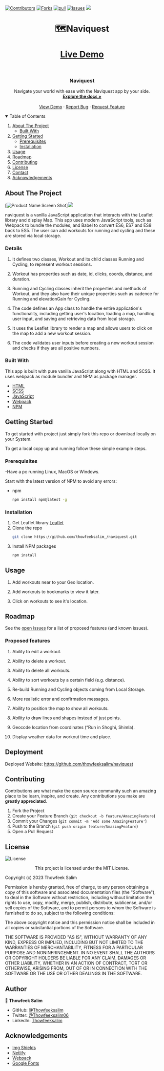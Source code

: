 [![Contributors][contributors-shield]][contributors-url]
[![Forks][forks-shield]][forks-url]
[![pull][pull-requests-shield]][pull-requests-url]
[![Issues][issues-shield]][issues-url]
<a href=#><img src="/16.gif"></a>
<br>
<h1 align="center"> <strong> 🗺️Naviquest </strong> </h1> 
<h1 align="center"><a href="https://github.com/thowfeeksalim/naviquest">Live Demo</a></h1>

<!-- PROJECT LOGO -->
<br />
<p align="center">

  <h3 align="center">Naviquest</h3>

  <p align="center">
    Navigate your world with ease with the Naviquest app by your side.
    <br />
    <a href="#about-the-project"><strong>Explore the docs »</strong></a>
    <br />
    <br />
    <a href="https://github.com/thowfeeksalim/naviquest">View Demo</a>
    ·
    <a href="https://github.com/thowfeeksalim/naviquest/issues">Report Bug</a>
    ·
    <a href="https://github.com/thowfeeksalim/naviquest/issues">Request Feature</a>
  </p>
</p>

<!-- TABLE OF CONTENTS -->
<details open="open">
  <summary>Table of Contents</summary>
  <ol>
    <li>
      <a href="#about-the-project">About The Project</a>
      <ul>
        <li><a href="#built-with">Built With</a></li>
      </ul>
    </li>
    <li>
      <a href="#getting-started">Getting Started</a>
      <ul>
        <li><a href="#prerequisites">Prerequisites</a></li>
        <li><a href="#installation">Installation</a></li>
      </ul>
    </li>
    <li><a href="#usage">Usage</a></li>
    <li><a href="#roadmap">Roadmap</a></li>
    <li><a href="#contributing">Contributing</a></li>
    <li><a href="#license">License</a></li>
    <li><a href="#contact">Contact</a></li>
    <li><a href="#acknowledgements">Acknowledgements</a></li>
  </ol>
</details>

<!-- ABOUT THE PROJECT -->

## About The Project

[![Product Name Screen Shot][product-screenshot]]<img src="/ss.png">

naviquest is a vanilla JavaScript application that interacts with the Leaflet library and display Map. This app uses modern JavaScript tools, such as Webpack to bundle the modules, and Babel to convert ES6, ES7 and ES8 back to ES5. The user can add workouts for running and cycling and these are stored via local storage.

###   Details

1.  It defines two classes, Workout and its child classes Running and Cycling, to represent workout sessions.

2.  Workout has properties such as date, id, clicks, coords, distance, and duration.

3.  Running and Cycling classes inherit the properties and methods of Workout, and they also have their unique properties such as cadence for Running and elevationGain for Cycling.

4.  The code defines an App class to handle the entire application's functionality, including getting user's location, loading a map, handling user input, and saving and retrieving data from local storage.

5.  It uses the Leaflet library to render a map and allows users to click on the map to add a new workout session.

6.  The code validates user inputs before creating a new workout session and checks if they are all positive numbers.

### Built With

This app is built with pure vanilla JavaScript along with HTML and SCSS. It uses webpack as module bundler and NPM as package manager.

- [HTML](https://developer.mozilla.org/en-US/docs/Web/HTML)
- [SCSS](https://sass-lang.com/)
- [JavaScript](https://developer.mozilla.org/en-US/docs/Web/javascript)
- [Webpack](https://webpack.js.org/)
- [NPM](https://www.npmjs.com/)

<!-- GETTING STARTED -->

## Getting Started

To get started with project just simply fork this repo or download locally on your System.

To get a local copy up and running follow these simple example steps.

### Prerequisites

-Have a pc running Linux, MacOS or Windows.

Start with the latest version of NPM to avoid any errors:

- npm
  ```sh
  npm install npm@latest -g
  ```

### Installation

1. Get Leaflet library [Leaflet](https://leafletjs.com/)
2. Clone the repo
   ```sh
   git clone https://github.com/thowfeeksalim_/naviquest.git
   ```
3. Install NPM packages
   ```sh
   npm install
   ```

<!-- USAGE EXAMPLES -->

## Usage

1. Add workouts near to your Geo location.

2. Add workouts to bookmarks to view it later.

3. Click on workouts to see it's location.

<!-- ROADMAP -->

## Roadmap

See the [open issues](https://github.com/thowfeeksalim/naviquest/issues) for a list of proposed features (and known issues).

### Proposed features

1. Ability to edit a workout.

2. Ability to delete a workout.

3. Ability to delete all workouts.

4. Ability to sort workouts by a certain field (e.g. distance).

5. Re-build Running and Cycling objects coming from Local Storage.

6. More realistic error and confirmation messages.

7. Ability to position the map to show all workouts.

8. Ability to draw lines and shapes instead of just points.

9. Geocode location from coordinates (“Run in Shoghi, Shimla).

10. Display weather data for workout time and place.


## Deployment

Deployed Website:  https://github.com/thowfeeksalim/naviquest



<!-- CONTRIBUTING -->

## Contributing

Contributions are what make the open source community such an amazing place to be learn, inspire, and create. Any contributions you make are **greatly appreciated**.

1. Fork the Project
2. Create your Feature Branch (`git checkout -b feature/AmazingFeature`)
3. Commit your Changes (`git commit -m 'Add some AmazingFeature'`)
4. Push to the Branch (`git push origin feature/AmazingFeature`)
5. Open a Pull Request

<!-- LICENSE -->


## License

![License](https://img.shields.io/badge/license-MIT%20License-blue.svg)
<p align="center">
This project is licensed under the MIT License.

Copyright (c) 2023 Thowfeek Salim

Permission is hereby granted, free of charge, to any person obtaining a copy
of this software and associated documentation files (the "Software"), to deal
in the Software without restriction, including without limitation the rights
to use, copy, modify, merge, publish, distribute, sublicense, and/or sell
copies of the Software, and to permit persons to whom the Software is
furnished to do so, subject to the following conditions:

The above copyright notice and this permission notice shall be included in all
copies or substantial portions of the Software.

THE SOFTWARE IS PROVIDED "AS IS", WITHOUT WARRANTY OF ANY KIND, EXPRESS OR
IMPLIED, INCLUDING BUT NOT LIMITED TO THE WARRANTIES OF MERCHANTABILITY,
FITNESS FOR A PARTICULAR PURPOSE AND NONINFRINGEMENT. IN NO EVENT SHALL THE
AUTHORS OR COPYRIGHT HOLDERS BE LIABLE FOR ANY CLAIM, DAMAGES OR OTHER
LIABILITY, WHETHER IN AN ACTION OF CONTRACT, TORT OR OTHERWISE, ARISING FROM,
OUT OF OR IN CONNECTION WITH THE SOFTWARE OR THE USE OR OTHER DEALINGS IN THE
SOFTWARE.


## Author

👤 **Thowfeek Salim**

- GitHub: [@Thowfeeksalim](https://github.com/thowfeeksalim)
- Twitter: [@Thowfeeksalim06](https://twitter.com/thowfeeksalim6) 
- LinkedIn: [Thowfeeksalim](https://www.linkedin.com/in/thowfeek-salim-294760211) 

<!-- ACKNOWLEDGEMENTS -->

## Acknowledgements

- [Img Shields](https://shields.io)
- [Netlify](https://www.netlify.com/)
- [Webpack](https://webpack.js.org/)
- [Google Fonts](https://fonts.google.com/)

<!-- MARKDOWN LINKS & IMAGES -->
<!-- https://www.markdownguide.org/basic-syntax/#reference-style-links -->

[contributors-shield]: https://img.shields.io/github/contributors/thowfeeksalim/naviquest?color=green&style=for-the-badge
[contributors-url]: https://github.com/thowfeeksalim/naviquest/graphs/contributors
[forks-shield]: https://img.shields.io/github/forks/thowfeeksalim/naviquest?style=for-the-badge
[forks-url]: https://github.com/thowfeeksalim/naviquest/network/members
[pull-requests-shield]: https://img.shields.io/github/issues-pr/thowfeeksalim/naviquest?style=for-the-badge
[pull-requests-url]: https://github.com/thowfeeksalim/naviquest/pulls
[issues-shield]: https://img.shields.io/bitbucket/issues/thowfeeksalim/naviquest?style=for-the-badge
[issues-url]: https://github.com/thowfeeksalim/naviquest/issues
[license-shield]: https://img.shields.io/apm/l/vim-mode?label=LICENSE&style=for-the-badge
[license-url]: https://github.com/thowfeeksalim/naviquest/blob/master/LICENSE.txt
[product-screenshot]: <img src="/ss.png">

